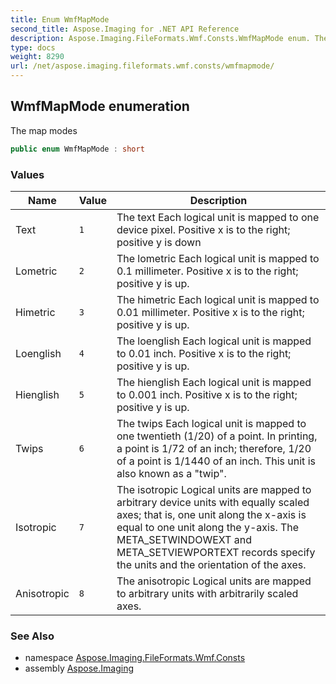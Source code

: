 ```yaml
---
title: Enum WmfMapMode
second_title: Aspose.Imaging for .NET API Reference
description: Aspose.Imaging.FileFormats.Wmf.Consts.WmfMapMode enum. The map modes
type: docs
weight: 8290
url: /net/aspose.imaging.fileformats.wmf.consts/wmfmapmode/
---
```

## WmfMapMode enumeration

The map modes

```csharp
public enum WmfMapMode : short
```

### Values

| Name | Value | Description |
| --- | --- | --- |
| Text | `1` | The text Each logical unit is mapped to one device pixel. Positive x is to the right; positive y is down |
| Lometric | `2` | The lometric Each logical unit is mapped to 0.1 millimeter. Positive x is to the right; positive y is up. |
| Himetric | `3` | The himetric Each logical unit is mapped to 0.01 millimeter. Positive x is to the right; positive y is up. |
| Loenglish | `4` | The loenglish Each logical unit is mapped to 0.01 inch. Positive x is to the right; positive y is up. |
| Hienglish | `5` | The hienglish Each logical unit is mapped to 0.001 inch. Positive x is to the right; positive y is up. |
| Twips | `6` | The twips Each logical unit is mapped to one twentieth (1/20) of a point. In printing, a point is 1/72 of an inch; therefore, 1/20 of a point is 1/1440 of an inch. This unit is also known as a "twip". |
| Isotropic | `7` | The isotropic Logical units are mapped to arbitrary device units with equally scaled axes; that is, one unit along the x-axis is equal to one unit along the y-axis. The META_SETWINDOWEXT and META_SETVIEWPORTEXT records specify the units and the orientation of the axes. |
| Anisotropic | `8` | The anisotropic Logical units are mapped to arbitrary units with arbitrarily scaled axes. |

### See Also

* namespace [Aspose.Imaging.FileFormats.Wmf.Consts](../../aspose.imaging.fileformats.wmf.consts/)
* assembly [Aspose.Imaging](../../)


